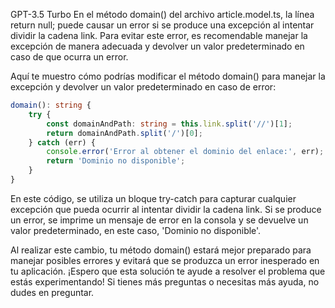 GPT-3.5 Turbo
En el método domain() del archivo article.model.ts, la línea return null; puede causar un error si se produce una excepción al intentar dividir la cadena link. Para evitar este error, es recomendable manejar la excepción de manera adecuada y devolver un valor predeterminado en caso de que ocurra un error.

Aquí te muestro cómo podrías modificar el método domain() para manejar la excepción y devolver un valor predeterminado en caso de error:
```ts
domain(): string {
    try {
        const domainAndPath: string = this.link.split('//')[1];
        return domainAndPath.split('/')[0];
    } catch (err) {
        console.error('Error al obtener el dominio del enlace:', err);
        return 'Dominio no disponible';
    }
}
```
En este código, se utiliza un bloque try-catch para capturar cualquier excepción que pueda ocurrir al intentar dividir la cadena link. Si se produce un error, se imprime un mensaje de error en la consola y se devuelve un valor predeterminado, en este caso, 'Dominio no disponible'.

Al realizar este cambio, tu método domain() estará mejor preparado para manejar posibles errores y evitará que se produzca un error inesperado en tu aplicación. ¡Espero que esta solución te ayude a resolver el problema que estás experimentando! Si tienes más preguntas o necesitas más ayuda, no dudes en preguntar.
